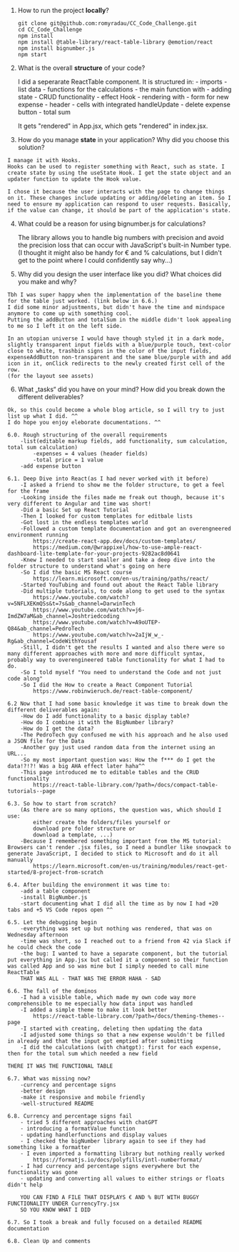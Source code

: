   1. How to run the project **locally**?

        ```
        git clone git@github.com:romyradau/CC_Code_Challenge.git
        cd CC_Code_Challenge
        npm install
        npm install @table-library/react-table-library @emotion/react
        npm install bignumber.js
        npm start
        ```


  2. What is the overall **structure** of your code?

        I did a seperarate ReactTable component.
            It is structured in:
                - imports
                - list data
                - functions for the calculations
                - the main function with
                    - adding state
                    - CRUD functionality
                    - effect Hook
                    - rendering with
                        - form for new expense
                        - header
                        - cells with integrated handleUpdate
                        - delete expense button
                        - total sum
        
        It gets "rendered" in App.jsx, which gets "rendered" in index.jsx.


  3. How do you manage **state** in your application? Why did you choose this solution?
    
    I manage it with Hooks. 
    Hooks can be used to register something with React, such as state. I create state by using the useState Hook. I get the state object and an updater function to update the Hook value.

    I chose it because the user interacts with the page to change things on it. These changes include updating or adding/deleting an item. So I need to ensure my application can respond to user requests. Basically, if the value can change, it should be part of the application's state.


  4. What could be a reason for using bignumber.js for calculations?

     The library allows you to handle big numbers with precision and avoid the precision loss that can occur with JavaScript's built-in Number type.
     (I thought it might also be handy for € and % calculations, but I didn't get to the point where I could confidently say why...)

  5. Why did you design the user interface like you did? What choices did you make and why?

    Tbh I was super happy when the implementation of the baseline theme for the table just worked. (link below in 6.6.)
    I did some minor adjustments, but didn't have the time and mindspace anymore to come up with something cool.
    Putting the addButton and totalSum in the middle didn't look appealing to me so I left it on the left side.

    In an utopian universe I would have though styled it in a dark mode, slightly transparent input fields with a blue/purple touch, text-color close to white, trashbin signs in the color of the input fields, expenseAddButton non-transparent and the same blue/purple with and add icon in it, onClick redirects to the newly created first cell of the row.
    (for the layout see assets)


  6. What „tasks“ did you have on your mind? How did you break down the different deliverables?

    Ok, so this could become a whole blog article, so I will try to just list up what I did. ^^
    I do hope you enjoy eleborate documentations. ^^
    
    6.0. Rough structuring of the overall requirements
        -list(editable markup fields, add functionality, sum calculation, total sum calculation)
            -expenses = 4 values (header fields)
            -total price = 1 value
        -add expense button

    6.1. Deep Dive into React(as I had never worked with it before)
        -I asked a friend to show me the folder structure, to get a feel for the frame
        -Looking inside the files made me freak out though, because it's very different to Angular and time was short!
        -Did a basic Set up React Tutorial
        -Then I looked for custom templates for editbale lists
        -Got lost in the endless templates world
        -Followed a custom template documentation and got an overengneered environment running
            https://create-react-app.dev/docs/custom-templates/
            https://medium.com/@wrappixel/how-to-use-ample-react-dashboard-lite-template-for-your-projects-9282ac8d0641
        -Knew I needed to start smaller and take a deep dive into the folder structure to understand what's going on here
        -So I did the basic MS React course
            https://learn.microsoft.com/en-us/training/paths/react/
        -Started YouTubing and found out about the React Table library
        -Did multiple tutorials, to code along to get used to the syntax
            https://www.youtube.com/watch?v=5NFLXEKmQSs&t=7s&ab_channel=DarwinTech
            https://www.youtube.com/watch?v=j6-ImdZW7aM&ab_channel=Joshtriedcoding
            https://www.youtube.com/watch?v=A9oUTEP-Q84&ab_channel=PedroTech
            https://www.youtube.com/watch?v=2aIjW_w_-Rg&ab_channel=CodeWithYousaf
        -Still, I didn't get the results I wanted and also there were so many different approaches with more and more difficult syntax, probably way to overengineered table functionality for what I had to do.
        -So I told myself "You need to understand the Code and not just code along"
        -So I did the How to create a React Component Tutorial
            https://www.robinwieruch.de/react-table-component/
        
    6.2 Now that I had some basic knowledge it was time to break down the different deliverables again:
        -How do I add functionality to a basic display table?
        -How do I combine it with the BigNumber library?
        -How do I get the data?
        -The PedroTech guy confused me with his approach and he also used a JSON file for the Data
        -Another guy just used random data from the internet using an URL...
        -So my most important question was: How the f*** do I get the data!?!?! Was a big AHA effect later haha^^
        -This page introduced me to editable tables and the CRUD functionality
            https://react-table-library.com/?path=/docs/compact-table-tutorials--page
        
    6.3. So how to start from scratch?
        (As there are so many options, the question was, which should I use:
            either create the folders/files yourself or
            download pre folder structure or
            download a template, ...)
        -Because I remembered something important from the MS tutorial: Browsers can't render .jsx files, so I need a bundler like snowpack to generate JavaScript, I decided to stick to Microsoft and do it all manually
            https://learn.microsoft.com/en-us/training/modules/react-get-started/8-project-from-scratch

    6.4. After building the environment it was time to:
        -add a table component
        -install BigNumber.js
        -start documenting what I did all the time as by now I had +20 tabs and +5 VS Code repos open ^^

    6.5. Let the debugging begin
        -everything was set up but nothing was rendered, that was on Wednesday afternoon
        -time was short, so I reached out to a friend from 42 via Slack if he could check the code
        -the bug: I wanted to have a separate component, but the tutorial put everything in App.jsx but called it a component so their function was called App and so was mine but I simply needed to call mine ReactTable
        THAT WAS ALL - THAT WAS THE ERROR HAHA - SAD
        
    6.6. The fall of the dominos
        -I had a visible table, which made my own code way more comprehensible to me especially how data input was handled
        -I added a simple theme to make it look better
            https://react-table-library.com/?path=/docs/theming-themes--page
        -I started with creating, deleting then updating the data
        -I adjusted some things so that a new expense wouldn't be filled in already and that the input got emptied after submitting
        -I did the calculations (with chatgpt): first for each expense, then for the total sum which needed a new field

    THERE IT WAS THE FUNCTIONAL TABLE

    6.7. What was missing now?
        -currency and percentage signs
        -better design
        -make it responsive and mobile friendly
        -well-structured README

    6.8. Currency and percentage signs fail
        - tried 5 different approaches with chatGPT
        - introducing a formatValue function
        - updating handlerfunctions and display values
        - I checked the bigNumber library again to see if they had something like a formatter
        - I even imported a formatting library but nothing really worked
            https://formatjs.io/docs/polyfills/intl-numberformat/
        - I had currency and percentage signs everywhere but the functionality was gone
        - updating and converting all values to either strings or floats didn't help

        YOU CAN FIND A FILE THAT DISPLAYS € AND % BUT WITH BUGGY FUNCTIONALITY UNDER CurrencyTry.jsx
        SO YOU KNOW WHAT I DID

    6.7. So I took a break and fully focused on a detailed README documentation

    6.8. Clean Up and comments
    
